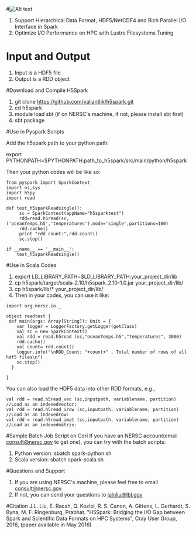 #![Alt text](https://cloud.githubusercontent.com/assets/1396867/14511488/a9bf8820-018c-11e6-9c11-f385f9f628f6.png)
1. Support Hierarchical Data Format, HDF5/NetCDF4 and Rich Parallel I/O Interface in Spark
2. Optimize I/O Performance on HPC with Lustre Filesystems Tuning

# Input and Output
1. Input is a HDF5 file
3. Output is a RDD object

#Download and Compile H5Spark
1. git clone https://github.com/valiantljk/h5spark.git
2. cd h5spark
3. module load sbt (if on NERSC's machine, if not, please install sbt first)
4. sbt package


#Use in Pyspark Scripts

Add the h5spark path to your python path:

export PYTHONPATH=$PYTHONPATH:path_to_h5spark/src/main/python/h5spark

Then your python codes will be like so:

```
from pyspark import SparkContext
import os,sys
import h5py
import read

def test_h5sparkReadsingle():
     sc = SparkContext(appName="h5sparktest")
     rdd=read.h5read(sc,('oceanTemps.h5','temperatures'),mode='single',partitions=100)
     rdd.cache()
     print "rdd count:",rdd.count()
     sc.stop()

if __name__ == '__main__':
    test_h5sparkReadsingle()
```
#Use in Scala Codes
1. export LD_LIBRARY_PATH=$LD_LIBRARY_PATH:your_project_dir/lib
2. cp h5spark/target/scala-2.10/h5spark_2.10-1.0.jar your_project_dir/lib/
3. cp h5spark/lib/* your_project_dir/lib/
4. Then in your codes, you can use it like:
```
import org.nersc.io._

object readtest {
 def main(args: Array[String]): Unit = {
    var logger = LoggerFactory.getLogger(getClass)
    val sc = new SparkContext()
    val rdd = read.h5read (sc,"oceanTemps.h5","temperatures", 3000)
    rdd.cache()
    val count= rdd.count()
    logger.info("\nRDD_Count: "+count+" , Total number of rows of all hdf5 files\n")
    sc.stop()
  }

}
```

You can also load the HDF5 data into other RDD formats, e.g., 
```
val rdd = read.h5read_vec (sc,inputpath, variablename, partition) //Load as an indexedvector: 
val rdd = read.h5read_irow (sc,inputpath, variablename, partition) //Load as an indexedrow: 
val rdd = read.h5read_imat (sc,inputpath, variablename, partition) //Load as an indexedmatrix: 
```

#Sample Batch Job Script on Cori
If you have an NERSC account(email consult@nersc.gov to get one), you can try with the batch scripts:

1. Python version: sbatch spark-python.sh
2. Scala version: sbatch spark-scala.sh

#Questions and Support
1. If you are using NERSC's machine, please feel free to email consult@nersc.gov 
2. If not, you can send your questions to jalnliu@lbl.gov

#Citation
J.L. Liu, E. Racah, Q. Koziol, R. S. Canon, A. Gittens, L. Gerhardt, S. Byna, M. F. Ringenburg, Prabhat. "H5Spark: Bridging the I/O Gap between Spark and Scientific Data Formats on HPC Systems", Cray User Group, 2016, (paper available in May 2016)
